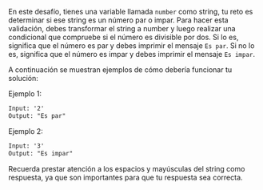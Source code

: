 En este desafío, tienes una variable llamada `number` como string, tu reto es determinar si ese string es un número par o impar. Para hacer esta validación, debes transformar el string a number y luego realizar una condicional que compruebe si el número es divisible por dos. Si lo es, significa que el número es par y debes imprimir el mensaje `Es par`. Si no lo es, significa que el número es impar y debes imprimir el mensaje `Es impar`.

A continuación se muestran ejemplos de cómo debería funcionar tu solución:

Ejemplo 1:

```txt
Input: '2'
Output: "Es par"
```

Ejemplo 2:

```txt
Input: '3'
Output: "Es impar"
```

Recuerda prestar atención a los espacios y mayúsculas del string como respuesta, ya que son importantes para que tu respuesta sea correcta.